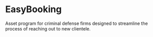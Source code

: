 # EasyBooking
Asset program for criminal defense firms designed to streamline the process of reaching out to new clientele.
